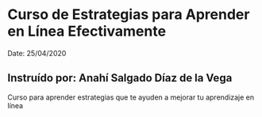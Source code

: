 # Curso de Estrategias para Aprender en Línea Efectivamente

Date: 25/04/2020

## Instruído por: Anahí Salgado Díaz de la Vega

Curso para aprender estrategias que te ayuden a mejorar tu aprendizaje en línea
